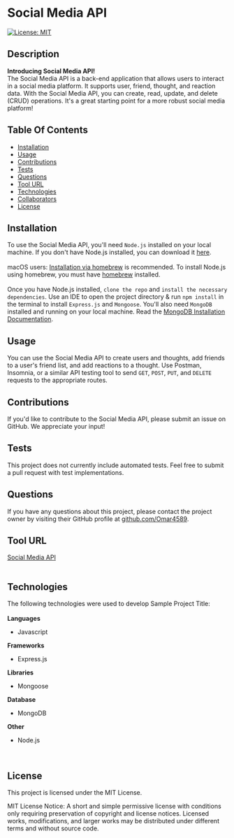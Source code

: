 # Social Media API 

[![License: MIT](https://img.shields.io/badge/License-MIT-blue)](https://opensource.org/licenses/MIT)

## Description

<strong>Introducing Social Media API!</strong>
<br>
The Social Media API is a back-end application that allows users to interact in a social media platform. It supports user, friend, thought, and reaction data. With the Social Media API, you can create, read, update, and delete (CRUD) operations. It's a great starting point for a more robust social media platform!<br>
    
## Table Of Contents

- [Installation](#installation)
- [Usage](#usage)
- [Contributions](#contributions)
- [Tests](#tests)
- [Questions](#questions)
- [Tool URL](#toolurl)
- [Technologies](#technologies)
- [Collaborators](#collaborators)
- [License](#license)

## Installation <a id="installation"></a>

To use the Social Media API, you'll need `Node.js` installed on your local machine. If you don't have Node.js installed, you can download it [here](https://nodejs.org/en/download). <br><br>macOS users: [Installation via homebrew](https://nodejs.org/en/download/package-manager) is recommended. To install Node.js using homebrew, you must have [homebrew](https://brew.sh/) installed.
<br> <br>Once you have Node.js installed, `clone the repo` and `install the necessary dependencies`. Use an IDE to open the project directory & run `npm install` in the terminal to install `Express.js` and `Mongoose`. You'll also need `MongoDB` installed and running on your local machine. Read the [MongoDB Installation Documentation](https://www.mongodb.com/docs/manual/installation/).

## Usage <a id="usage"></a>

You can use the Social Media API to create users and thoughts, add friends to a user's friend list, and add reactions to a thought. Use Postman, Insomnia, or a similar API testing tool to send `GET`, `POST`, `PUT`, and `DELETE` requests to the appropriate routes.

## Contributions <a id="contributions"></a>

If you'd like to contribute to the Social Media API, please submit an issue on GitHub. We appreciate your input!

## Tests <a id="tests"></a>

This project does not currently include automated tests. Feel free to submit a pull request with test implementations.

## Questions <a id="questions"></a>

If you have any questions about this project, please contact the project owner by visiting their GitHub profile at [github.com/Omar4589](https://:github.com/someone).

## Tool URL <a id="toolurl"></a>
    
[Social Media API](https://github.com/Omar4589/NoSQL-Social-Network-API)
<br>
<br>
    
## Technologies <a id="technologies"></a>
    
The following technologies were used to develop Sample Project Title:<br>
<br>
<strong>Languages</strong>
    
- Javascript
    
<strong>Frameworks</strong>
    
- Express.js
    
<strong>Libraries</strong>
    
- Mongoose
    
<strong>Database</strong>

- MongoDB

<strong>Other</strong>

- Node.js
<br>
    
    
## License <a id="license"></a>

This project is licensed under the MIT License.

MIT License Notice: A short and simple permissive license with conditions only requiring preservation of copyright and license notices. Licensed works, modifications, and larger works may be distributed under different terms and without source code.